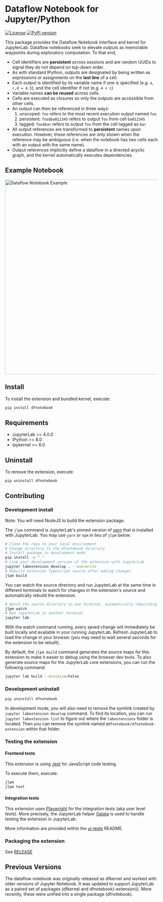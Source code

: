# Dataflow Notebook for Jupyter/Python

[![License](https://img.shields.io/badge/License-BSD3-blue.svg)](https://github.com/dataflownb/dfkernel/blob/master/LICENSE)
[![PyPI version](https://badge.fury.io/py/dfnotebook.svg)](https://badge.fury.io/py/dfnotebook)
<!--
[![Build Status](https://travis-ci.org/dataflownb/dfkernel.svg?branch=master)](https://travis-ci.org/dataflownb/dfkernel)
[![Documentation Status](https://readthedocs.org/projects/dfkernel/badge)](http://dfkernel.readthedocs.io/)
[![Binder](https://mybinder.org/badge.svg)](https://mybinder.org/v2/gh/dataflownb/dfexamples/master)
-->

This package provides the Dataflow Notebook interface and kernel for JupyterLab.
Dataflow notebooks seek to elevate _outputs_ as memorable waypoints during exploratory computation. To that end,

- Cell identifiers are **persistent** across sessions and are random UUIDs to signal they do not depend on top-down order.
- As with standard IPython, outputs are designated by being written as expressions or assignments on the **last line** of a cell.
- Each output is identified by its variable name if one is specified (e.g. `a`, `c,d = 4,5`), and the cell identifier if not (e.g. `4 + c`)
- Variable names **can be reused** across cells.
- Cells are executed as closures so only the outputs are accessible from other cells.
- An output can then be referenced in three ways:
  1. unscoped: `foo` refers to the most recent execution output named `foo`
  2. persistent: `foo$ba012345` refers to output `foo` from cell `ba012345`
  3. tagged: `foo$bar` refers to output `foo` from the cell tagged as `bar`
- All output references are transformed to **persistent** names upon execution. However, these references are only shown when the reference may be ambiguous (i.e. when the notebook has two cells each with an output with the same name).
- Output references implicitly define a dataflow in a directed acyclic graph, and the kernel automatically executes dependencies.

## Example Notebook

<img src="https://dataflownb.github.io/assets/images/dfnotebook.svg" width="640" alt="Dataflow Notebook Example">

## Install

To install the extension and bundled kernel, execute:

```bash
pip install dfnotebook
```

## Requirements

- JupyterLab >= 4.0.0
- IPython >= 8.0
- ipykernel >= 6.0

## Uninstall

To remove the extension, execute:

```bash
pip uninstall dfnotebook
```

## Contributing

### Development install

Note: You will need NodeJS to build the extension package.

The `jlpm` command is JupyterLab's pinned version of
[yarn](https://yarnpkg.com/) that is installed with JupyterLab. You may use
`yarn` or `npm` in lieu of `jlpm` below.

```bash
# Clone the repo to your local environment
# Change directory to the dfnotebook directory
# Install package in development mode
pip install -e "."
# Link your development version of the extension with JupyterLab
jupyter labextension develop . --overwrite
# Rebuild extension Typescript source after making changes
jlpm build
```

You can watch the source directory and run JupyterLab at the same time in different terminals to watch for changes in the extension's source and automatically rebuild the extension.

```bash
# Watch the source directory in one terminal, automatically rebuilding when needed
jlpm watch
# Run JupyterLab in another terminal
jupyter lab
```

With the watch command running, every saved change will immediately be built locally and available in your running JupyterLab. Refresh JupyterLab to load the change in your browser (you may need to wait several seconds for the extension to be rebuilt).

By default, the `jlpm build` command generates the source maps for this extension to make it easier to debug using the browser dev tools. To also generate source maps for the JupyterLab core extensions, you can run the following command:

```bash
jupyter lab build --minimize=False
```

### Development uninstall

```bash
pip uninstall dfnotebook
```

In development mode, you will also need to remove the symlink created by `jupyter labextension develop`
command. To find its location, you can run `jupyter labextension list` to figure out where the `labextensions`
folder is located. Then you can remove the symlink named `@dfnotebook/dfnotebook-extension` within that folder.

### Testing the extension

#### Frontend tests

This extension is using [Jest](https://jestjs.io/) for JavaScript code testing.

To execute them, execute:

```sh
jlpm
jlpm test
```

#### Integration tests

This extension uses [Playwright](https://playwright.dev/docs/intro) for the integration tests (aka user level tests).
More precisely, the JupyterLab helper [Galata](https://github.com/jupyterlab/jupyterlab/tree/master/galata) is used to handle testing the extension in JupyterLab.

More information are provided within the [ui-tests](./ui-tests/README.md) README.

### Packaging the extension

See [RELEASE](RELEASE.md)

## Previous Versions

The dataflow notebook was originally released as dfkernel and worked with older versions of Jupyter Notebook. It was updated to support JupyterLab as a paired set of packages (dfkernel and dfnotebook(-extension)). More recently, these were unified into a single package (dfnotebook).